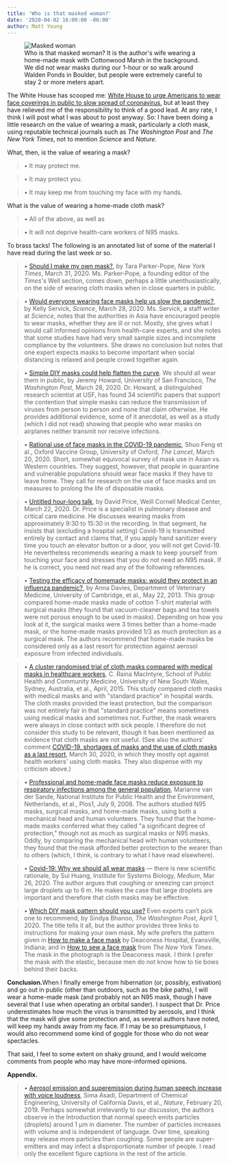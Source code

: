 ```yaml
---
title: 'Who is that masked woman?'
date: '2020-04-02 16:00:00 -06:00'
author: Matt Young
---
```


<figure>
<img src="{{ site.baseurl }}/uploads/2020/DSC03293_Deanna_600.jpg" alt="Masked woman"/>
<figcaption>Who is that masked woman? It is the author's wife wearing a home-made mask with Cottonwood Marsh in the background. We did not wear masks during our 1-hour or so walk around Walden Ponds in Boulder, but people were extremely careful to stay 2 or more meters apart.
</figcaption>
</figure>

The White House has scooped me: [White House to urge Americans to wear face coverings in public to slow spread of coronavirus](https://www.washingtonpost.com/health/2020/04/02/coronavirus-facemasks-policyreversal/), but at least they have relieved me of the responsibility to think of a good lead. At any rate, I think I will post what I was about to post anyway. So: I have been doing a little research on the value of wearing a mask, particularly a cloth mask, using reputable technical journals such as <i>The Washington Post</i> and <i>The New York Times</i>, not to mention <i>Science</i> and <i>Nature</i>.

What, then, <i>is</i> the value of wearing a mask?

>&bull; It may protect me. 

>&bull; It may protect you.

>&bull; It may keep me from touching my face with my hands. 


What is the value of wearing a home-made cloth mask?
>&bull; All of the above, as well as

>&bull; It will not deprive health-care workers of N95 masks.



<!--more-->

To brass tacks! The following is an annotated list of some of the material I have read during the last week or so. 


>&bull; [Should I make my own mask?](https://www.nytimes.com/2020/03/31/well/live/coronavirus-N95-mask-DIY-face-mask-health.html), by Tara Parker-Pope, <i>New York Times</i>, March 31, 2020. Ms. Parker-Pope, a founding editor of the <i>Times</i>'s Well section, comes down, perhaps a little unenthusiastically, on the side of wearing cloth masks when in close quarters in public.


>&bull; [Would everyone wearing face masks help us slow the pandemic?](https://www.sciencemag.org/news/2020/03/would-everyone-wearing-face-masks-help-us-slow-pandemic), by Kelly Servick, <i>Science</i>, March 28, 2020. Ms. Servick, a staff writer at <i>Science</i>, notes that the authorities in Asia have encouraged people to wear masks, whether they are ill or not. Mostly, she gives what I would call informed opinions from health-care experts, and she notes that some studies have had very small sample sizes and incomplete compliance by the volunteers. She draws no conclusion but notes that one expert expects masks to become important when social distancing is relaxed and people crowd together again.


>&bull; [Simple DIY masks could help flatten the curve](https://www.washingtonpost.com/outlook/2020/03/28/masks-all-coronavirus/). We should all wear them in public, by Jeremy Howard, University of San Francisco, <i>The Washington Post</i>, March 28, 2020. Dr. Howard, a distinguished research scientist at USF, has found 34 scientific papers that support the contention that simple masks can reduce the transmission of viruses from person to person and none that claim otherwise. He provides additional evidence, some of it anecdotal, as well as a study (which I did not read) showing that people who wear masks on airplanes neither transmit nor receive infections.


>&bull; [Rational use of face masks in the COVID-19 pandemic](https://www.thelancet.com/journals/lanres/article/PIIS2213-2600(20)30134-X/fulltext), 
Shuo Feng et al., Oxford Vaccine Group, University of Oxford, <i>The Lancet</i>, March 20, 2020. Short, somewhat equivocal survey of mask use in Asian vs. Western countries. They suggest, however, that people in quarantine and vulnerable populations should wear face masks if they have to leave home. They call for research on the use of face masks and on measures to prolong the life of disposable masks.


>&bull; [Untitled hour-long talk](https://vimeo.com/399733860), by David Price, Weill Cornell Medical Center, March 22, 2020. Dr. Price is a specialist in pulmonary disease and critical care medicine. He discusses wearing masks from approximately 9:30 to 15:30 in the recording. In that segment, he insists that (excluding a hospital setting) Covid-19 is transmitted entirely by contact and claims that, if you apply hand sanitizer every time you touch an elevator button or a door, you will not get Covid-19. He nevertheless recommends wearing a mask to keep yourself from touching your face and stresses that you do not need an N95 mask. If he is correct, you need not read any of the following references.


>&bull;  [Testing the efficacy of homemade masks: would they protect in an influenza pandemic?](https://www.researchgate.net/publication/258525804_Testing_the_Efficacy_of_Homemade_Masks_Would_They_Protect_in_an_Influenza_Pandemic), by Anna Davies, Department of Veterinary Medicine, University of Cambridge, et al., May 22, 2013.
This group compared home-made masks made of cotton T-shirt material with surgical masks (they found that vacuum-cleaner bags and tea towels were not porous enough to be used in masks). Depending on how you look at it, the surgical masks were 3 times better than a home-made mask, or the home-made masks provided 1/3 as much protection as a surgical mask. The authors recommend that home-made masks be considered only as a last resort for protection against aerosol exposure from infected individuals.


>&bull;  [A cluster randomised trial of cloth masks compared with medical masks in healthcare workers](https://bmjopen.bmj.com/content/5/4/e006577),
C. Raina MacIntyre, School of Public Health and Community Medicine, University of New South Wales, Sydney, Australia, et al., April, 2015. This study compared cloth masks with medical masks and with "standard practice" in hospital wards. The cloth masks provided the least protection, but the comparison was not entirely fair in that "standard practice" means sometimes using medical masks and sometimes not. Further, the mask wearers were always in close contact with sick people. I therefore do not consider this study to be relevant, though it has been mentioned as evidence that cloth masks are not useful. (See also the authors' comment [COVID-19, shortages of masks and the use of cloth masks as a last resort](https://bmjopen.bmj.com/content/5/4/e006577.responses#covid-19-shortages-of-masks-and-the-use-of-cloth-masks-as-a-last-resort), March 30, 2020, in which they mostly opt against health workers' using cloth masks. They also dispense with my criticism above.)


>&bull; [Professional and home-made face masks reduce exposure to respiratory infections among the general population](https://www.ncbi.nlm.nih.gov/pmc/articles/PMC2440799/), 
Marianne van der Sande, National Institute for Public Health and the Environment, Netherlands, et al., Plos1, July 9, 2008. The authors studied N95 masks, surgical masks, and home-made masks, using both a mechanical head and human volunteers. They found that the home-made masks conferred what they called "a significant degree of protection," though not as much as surgical masks or N95 masks. Oddly, by comparing the mechanical head with human volunteers, they found that the mask afforded better protection to the wearer than to others (which, I think, is contrary to what I have read elsewhere).


>&bull; [Covid-19: Why we should all wear masks](Https://medium.com/@Cancerwarrior/covid-19-why-we-should-all-wear-masks-there-is-new-scientific-rationale-280e08ceee71) — there is new scientific rationale, by Sui Huang, Institute for Systems Biology, <i>Medium</i>, Mar 26, 2020. The author argues that coughing or sneezing can project large droplets up to 6&nbsp;m. He makes the case that large droplets are important and therefore that cloth masks may be effective.


>&bull; [Which DIY mask pattern should you use?](https://www.washingtonpost.com/lifestyle/wellness/masks-diy-coronavirus/2020/04/01/20830f5e-7420-11ea-85cb-8670579b863d_story.html) Even experts can’t pick one to recommend, by Sindya Bhanoo, <i>The Washington Post</i>, April 1, 2020. The title tells it all, but the author provides three links to instructions for making your own mask. My wife prefers the pattern given in [How to make a face mask](https://www.deaconess.com/How-to-make-a-Face-Mask) by Deaconess Hospital, Evansville, Indiana; and in [How to sew a face mask](https://www.nytimes.com/article/how-to-make-face-mask-coronavirus.html) from <i>The New York Times</i>. The mask in the photograph is the Deaconess mask. I think I prefer the mask with the elastic, because men do not know how to tie bows behind their backs. 



<strong>Conclusion.</strong>When I finally emerge from hibernation (or, possibly, estivation) and go out in public (other than outdoors, such as the bike paths), I will wear a home-made mask (and probably not an N95 mask, though I have several that I use when operating an orbital sander). I suspect that Dr. Price underestimates how much the virus is transmitted by aerosols, and I think that the mask will give some protection and, as several authors have noted, will keep my hands away from my face. If I may be so presumptuous, I would also recommend some kind of goggle for those who do not wear spectacles.

That said, I feel to some extent on shaky ground, and I would welcome comments from people who may have more-informed opinions.


<strong>Appendix.</strong>
>&bull;  [Aerosol emission and superemission during human speech increase with voice loudness](https://www.nature.com/articles/s41598-019-38808-z),
Sima Asadi, Department of Chemical Engineering, University of California Davis, et al., <i>Nature</i>, February 20, 2019. Perhaps somewhat irrelevantly to our discussion, the authors observe in the Introduction that normal speech emits particles (droplets) around 1&nbsp;&mu;m in diameter. The number of particles increases with volume and is independent of language. Over time, speaking may release more particles than coughing. Some people are super-emitters and may infect a disproportionate number of people. I read only the excellent figure captions in the rest of the article.

